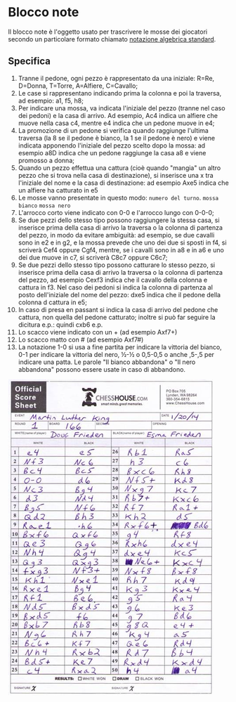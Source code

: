 # Blocco note
Il blocco note è l'oggetto usato per trascrivere le mosse dei giocatori secondo un particolare formato chiamato [notazione algebrica standard](https://it.wikipedia.org/wiki/Notazione_algebrica).

## Specifica

1. Tranne il pedone, ogni pezzo è rappresentato da una iniziale: R=Re, D=Donna, T=Torre, A=Alfiere, C=Cavallo;
2. Le case si rappresentano indicando prima la colonna e poi la traversa, ad esempio: a1, f5, h8;
3. Per indicare una mossa, va indicata l'iniziale del pezzo (tranne nel caso dei pedoni) e la casa di arrivo. Ad esempio, Ac4 indica un alfiere che muove nella casa c4, mentre e4 indica che un pedone muove in e4;
4. La promozione di un pedone si verifica quando raggiunge l'ultima traversa (la 8 se il pedone è bianco, la 1 se il pedone è nero) e viene indicata apponendo l'iniziale del pezzo scelto dopo la mossa: ad esempio a8D indica che un pedone raggiunge la casa a8 e viene promosso a donna;
5. Quando un pezzo effettua una cattura (cioè quando "mangia" un altro pezzo che si trova nella casa di destinazione), si inserisce una x tra l'iniziale del nome e la casa di destinazione: ad esempio Axe5 indica che un alfiere ha catturato in e5
6. Le mosse vanno presentate in questo modo: `numero del turno`. `mossa bianco` `mossa nero`
7. L'arrocco corto viene indicato con 0-0 e l'arrocco lungo con 0-0-0;
8. Se due pezzi dello stesso tipo possono raggiungere la stessa casa, si inserisce prima della casa di arrivo la traversa o la colonna di partenza del pezzo, in modo da evitare ambiguità: ad esempio, se due cavalli sono in e2 e in g2, e la mossa prevede che uno dei due si sposti in f4, si scriverà Cef4 oppure Cgf4, mentre, se i cavalli sono in a8 e in a6 e uno dei due muove in c7, si scriverà C8c7 oppure C6c7;
8. Se due pezzi dello stesso tipo possono catturare lo stesso pezzo, si inserisce prima della casa di arrivo la traversa o la colonna di partenza del pezzo, ad esempio Cexf3 indica che il cavallo della colonna e cattura in f3. Nel caso dei pedoni si indica la colonna di partenza al posto dell'iniziale del nome del pezzo: dxe5 indica che il pedone della colonna d cattura in e5;
9. In caso di presa en passant si indica la casa di arrivo del pedone che cattura, non quella del pedone catturato; inoltre si può far seguire la dicitura e.p.: quindi cxb6 e.p.
10. Lo scacco viene indicato con un + (ad esempio Axf7+)
11. Lo scacco matto con # (ad esempio Axf7#)
12. La notazione 1-0 si usa a fine partita per indicare la vittoria del bianco, 0-1 per indicare la vittoria del nero, ½-½ o 0,5-0,5 o anche ,5-,5 per indicare una patta. Le parole "Il bianco abbandona" o "Il nero abbandona" possono essere usate in caso di abbandono.


![Blocco note](../Immagini/blocconote.jpg)